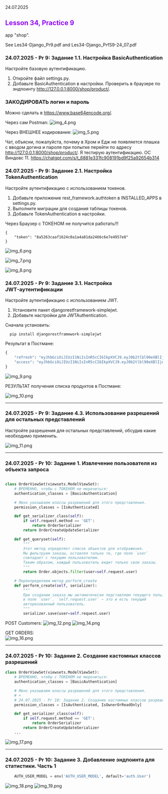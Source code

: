24.07.2025   
## <div style="color: #9000F0">Lesson 34, Practice 9</div>    
app "shop".

See Les34-Django_Pr9.pdf  and  Les34-Django_PrfS9-24_07.pdf


### 24.07.2025 - Pr 9: Задание 1.1. Настройка BasicAuthentication
Настройте базовую аутентификацию.
1. Откройте файл settings.py.
2. Добавьте BasicAuthentication в настройки.
Проверить в браузере по эндпоинту http://127.0.0.1:8000/shop/product/.


### ЗАКОДИРОВАТЬ логин и пароль
Можно сделать в https://www.base64encode.org/.

Через сам Postman: 
![img_4.png](img_4.png)

Через ВНЕШНЕЕ кодирование:
![img_5.png](img_5.png)

Чат, объясни, пожалуйста, почему в Хром и Едж не появляется плашка с вводом догина и пароля при 
попытке перейти по адресу http://127.0.0.1:8000/shop/product/. Я тестирую аутентификацию. ОС Виндовс 11.
https://chatgpt.com/s/t_6881e331fc908191bd9f25a92654b314


### 24.07.2025 - Pr 9: Задание 2.1. Настройка TokenAuthentication
Настройте аутентификацию с использованием токенов.
1. Добавьте приложение rest_framework.authtoken в INSTALLED_APPS в settings.py.
2. Выполните миграции для создания таблицы токенов.
3. Добавьте TokenAuthentication в настройки.

Через Браузер с ТОКЕНОМ не получится работать!!!

```
{
    "token": "8a5263caaf1624c0a1a4a81da2466c6e7e4957e8"
}
```

![img_6.png](img_6.png)

![img_7.png](img_7.png)

![img_8.png](img_8.png)



### 24.07.2025 - Pr 9: Задание 3.1. Настройка JWTаутентификации
Настройте аутентификацию с использованием JWT.
1. Установите пакет djangorestframework-simplejwt.
2. Добавьте настройки для JWTAuthentication.

Сначала установить:
```shell
  pip install djangorestframework-simplejwt
```

Результат в Постмане:  

```python
{
    "refresh": "eyJhbGciOiJIUzI1NiIsInR5cCI6IkpXVCJ9.eyJ0b2tlbl90eXBlIjoicmVmcmVzaCIsImV4cCI6MTc1MzQzMDQ0NywiaWF0IjoxNzUzMzQ0MDQ3LCJqdGkiOiJlYTlkN2RkYWUyZWI0MDAzOWI0NmE2MTEzNzAzODIwMSIsInVzZXJfaWQiOiIxIn0.MmudSBdIVPncJ6WPJLnrf2X-UIv4OM5xMfAJs54_3bQ",
    "access": "eyJhbGciOiJIUzI1NiIsInR5cCI6IkpXVCJ9.eyJ0b2tlbl90eXBlIjoiYWNjZXNzIiwiZXhwIjoxNzUzNDI2ODQ3LCJpYXQiOjE3NTMzNDQwNDcsImp0aSI6IjMyNDdiZDAzYTI3NjQ0OTNhODFiZDgyM2I3ZGFmYTUwIiwidXNlcl9pZCI6IjEifQ.tiDyCRsRuMZu2cheYVyUs-odSDM6vMp0AU2zMjTcBGw"
}
```
![img_9.png](img_9.png)

РЕЗУЛЬТАТ получения списка продуктов в Постмане:

![img_10.png](img_10.png)



---

### 24.07.2025 - Pr 9: Задание 4.3. Использование разрешений для остальных представлений
Настройте разрешения для остальных представлений, обсудив какие необходимо применить.

![img_11.png](img_11.png)



---

### 24.07.2025 - Pr 10: Задание 1. Извлечение пользователя из объекта запроса

```python

class OrderViewSet(viewsets.ModelViewSet):
    # ВРЕМЕННО, чтобы с ТОКЕНОМ не морочиться:
    authentication_classes = [BasicAuthentication]

    # Явно указываем классы разрешений для этого представления.
    permission_classes = [IsAuthenticated]

    def get_serializer_class(self):
        if self.request.method == 'GET':
            return OrderSerializer
        return OrderCreateUpdateSerializer

    def get_queryset(self):
        """
        Этот метод определяет список объектов для отображения.
        Мы фильтруем заказы, оставляя только те, где поле `user`
        совпадает с текущим пользователем.
        Таким образом, каждый пользователь видит только свои заказы.
        """
        return Order.objects.filter(user=self.request.user)

    # Переопределяем метод perform_create
    def perform_create(self, serializer):
        """
        При создании заказа мы автоматически подставляем текущего пользователя
        в поле `user`. `self.request.user` — это и есть текущий
        авторизованный пользователь.
        """
        serializer.save(user=self.request.user)

```
POST Customers:
![img_12.png](img_12.png)
![img_14.png](img_14.png)

GET ORDERS:  
![img_16.png](img_16.png)



---

### 24.07.2025 - Pr 10: Задание 2. Создание кастомных классов разрешений

```python
class OrderViewSet(viewsets.ModelViewSet):
    # ВРЕМЕННО, чтобы с ТОКЕНОМ не морочиться:
    authentication_classes = [BasicAuthentication]

    # Явно указываем классы разрешений для этого представления.
    # +
    # 24.07.2025 - Pr 10: Задание 2. Создание кастомных классов разрешений
    permission_classes = [IsAuthenticated, IsOwnerOrReadOnly]

    def get_serializer_class(self):
        if self.request.method == 'GET':
            return OrderSerializer
        return OrderCreateUpdateSerializer
    ...
```
![img_17.png](img_17.png)


---

### 24.07.2025 - Pr 10: Задание 3. Добавление эндпоинта для статистики. Часть 1

```python
    AUTH_USER_MODEL = env('AUTH_USER_MODEL', default='auth.User')
```
![img_18.png](img_18.png)
![img_19.png](img_19.png)


